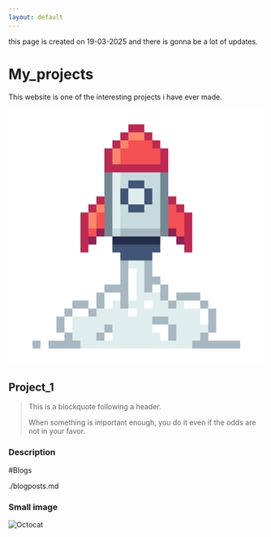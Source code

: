 ```yaml
---
layout: default
---
```


this page is created on 19-03-2025 and there is gonna be a lot of updates.

# My_projects 
This website is one of the interesting projects i have ever made.

![project_icon](https://github.com/Sid-rmrj/mywebsite/blob/main/website%20icons/start-up.png)

## Project_1 

> This is a blockquote following a header.
>
> When something is important enough, you do it even if the odds are not in your favor.

### Description



#Blogs

./blogposts.md

### Small image

![Octocat](https://github.githubassets.com/images/icons/emoji/octocat.png)
